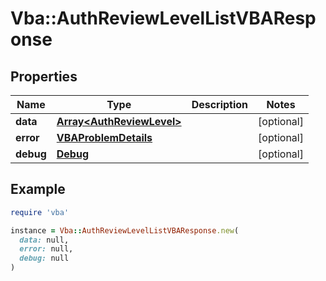 # Vba::AuthReviewLevelListVBAResponse

## Properties

| Name | Type | Description | Notes |
| ---- | ---- | ----------- | ----- |
| **data** | [**Array&lt;AuthReviewLevel&gt;**](AuthReviewLevel.md) |  | [optional] |
| **error** | [**VBAProblemDetails**](VBAProblemDetails.md) |  | [optional] |
| **debug** | [**Debug**](Debug.md) |  | [optional] |

## Example

```ruby
require 'vba'

instance = Vba::AuthReviewLevelListVBAResponse.new(
  data: null,
  error: null,
  debug: null
)
```

